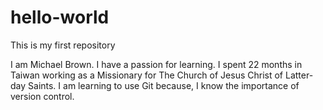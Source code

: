 # hello-world
This is my first repository 

I am Michael Brown. I have a passion for learning. I spent 22 months in Taiwan working as a Missionary for The Church of Jesus Christ of Latter-day Saints. I am learning to use Git because, I know the importance of version control.
